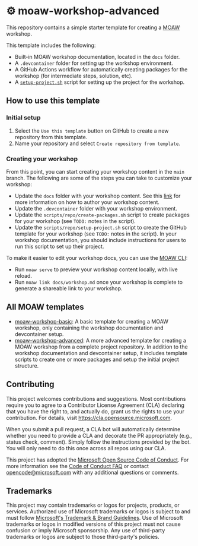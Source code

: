 # ⚙️ moaw-workshop-advanced

This repository contains a simple starter template for creating a [MOAW](https://moaw.dev) workshop.

This template includes the following:
- Built-in MOAW workshop documentation, located in the `docs` folder.
- A `.devcontainer` folder for setting up the workshop environment.
- A GitHub Actions workflow for automatically creating packages for the workshop (for intermediate steps, solution, etc).
- A [`setup-project.sh`](scripts/repo/setup-project.sh) script for setting up the project for the workshop.

## How to use this template

### Initial setup

1. Select the `Use this template` button on GitHub to create a new repository from this template.
2. Name your repository and select `Create repository from template`.

### Creating your workshop

From this point, you can start creating your workshop content in the `main` branch.
The following are some of the steps you can take to customize your workshop:
- Update the `docs` folder with your workshop content. See this [link](https://moaw.dev/workshop/create-workshop/?step=2#edit-the-workshop-metadata) for more information on how to author your workshop content.
- Update the `.devcontainer` folder with your workshop environment.
- Update the `scripts/repo/create-packages.sh` script to create packages for your workshop (see `TODO:` notes in the script).
- Update the `scripts/repo/setup-project.sh` script to create the GitHub template for your workshop (see `TODO:` notes in the script). In your workshop documentation, you should include instructions for users to run this script to set up their project.

To make it easier to edit your workshop docs, you can use the [MOAW CLI](https://github.com/microsoft/moaw/tree/main/packages/cli):

- Run `moaw serve` to preview your workshop content locally, with live reload.
- Run `moaw link docs/workshop.md` once your workshop is complete to generate a shareable link to your workshop.

## All MOAW templates

- [moaw-workshop-basic](https://github.com/sinedied/moaw-workshop-basic): A basic template for creating a MOAW workshop, only containing the workshop documentation and devcontainer setup.
- [moaw-workshop-advanced](https://github.com/sinedied/moaw-workshop-advanced): A more advanced template for creating a MOAW workshop from a complete project repository. In addition to the workshop documentation and devcontainer setup, it includes template scripts to create one or more packages and setup the initial project structure.

## Contributing

This project welcomes contributions and suggestions. Most contributions require you to agree to a
Contributor License Agreement (CLA) declaring that you have the right to, and actually do, grant us
the rights to use your contribution. For details, visit https://cla.opensource.microsoft.com.

When you submit a pull request, a CLA bot will automatically determine whether you need to provide
a CLA and decorate the PR appropriately (e.g., status check, comment). Simply follow the instructions
provided by the bot. You will only need to do this once across all repos using our CLA.

This project has adopted the [Microsoft Open Source Code of Conduct](https://opensource.microsoft.com/codeofconduct/).
For more information see the [Code of Conduct FAQ](https://opensource.microsoft.com/codeofconduct/faq/) or
contact [opencode@microsoft.com](mailto:opencode@microsoft.com) with any additional questions or comments.

## Trademarks

This project may contain trademarks or logos for projects, products, or services. Authorized use of Microsoft
trademarks or logos is subject to and must follow
[Microsoft's Trademark & Brand Guidelines](https://www.microsoft.com/en-us/legal/intellectualproperty/trademarks/usage/general).
Use of Microsoft trademarks or logos in modified versions of this project must not cause confusion or imply Microsoft sponsorship.
Any use of third-party trademarks or logos are subject to those third-party's policies.
